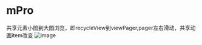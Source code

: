 # mPro
共享元素小图到大图浏览，即recycleView到viewPager,pager左右滑动，共享动画item改变
![image](https://github.com/lihangleo2/mPro/blob/master/app/src/main/res/mipmap-xhdpi/ic_launcher.png)
